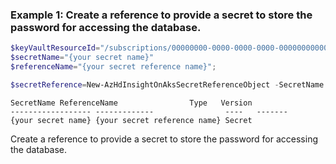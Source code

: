 ### Example 1: Create a reference to provide a secret to store the password for accessing the database.
```powershell
$keyVaultResourceId="/subscriptions/00000000-0000-0000-0000-000000000000/resourceGroups/{your resource group name}/providers/Microsoft.KeyVault/vaults/{your vault name}";
$secretName="{your secret name}"
$referenceName="{your secret reference name}";

$secretReference=New-AzHdInsightOnAksSecretReferenceObject -SecretName $secretName -ReferenceName $referenceName -Type Secret
```

```output
SecretName ReferenceName                Type   Version
------------------ -------------                ----   -------
{your secret name} {your secret reference name} Secret
```

Create a reference to provide a secret to store the password for accessing the database.
